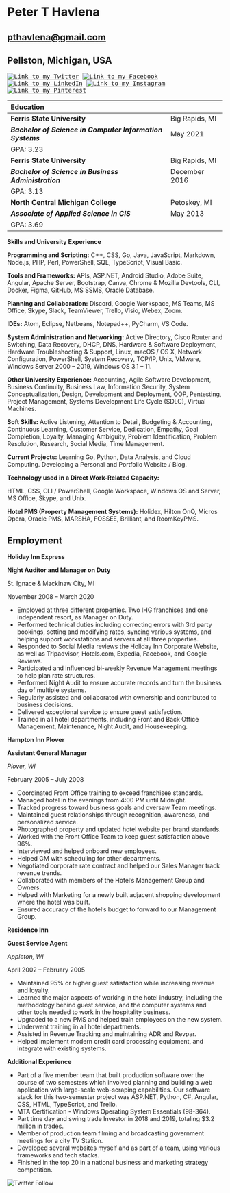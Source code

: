 # Peter T Havlena

## pthavlena@gmail.com
## Pellston, Michigan, USA

<kbd>[![Link to my Twitter][1.1]][1]
[![Link to my Facebook][2.1]][2]
[![Link to my LinkedIn][3.1]][3]
[![Link to my Instagram][4.1]][4]
[![Link to my Pinterest][5.1]][5]
  </kbd>

[1.1]: https://imgur.com/9OFMgnc.png (Twitter icon)
[2.1]: https://imgur.com/uYlHHh4.png (Facebook icon)
[3.1]: https://imgur.com/wS35PmH.png (LinkedIn icon)
[4.1]: https://imgur.com/gBfggL9.png (Instagram icon)
[5.1]: https://imgur.com/KHJZvML.png (Pinterest icon)

[1]: https://www.twitter.com/pthavlena
[2]: https://www.facebook.com/havlena
[3]: https://www.linkedin.com/pthavlena
[4]: https://www.instagram.com/peterhavlena
[5]: https://www.pinterest.com/peterhavlena


|**Education**||
| :- | :- |
|**Ferris State University**|Big Rapids, MI|
|***Bachelor of Science in Computer Information Systems***|May 2021|
|GPA: 3.23||
|**Ferris State University**|Big Rapids, MI|
|***Bachelor of Science in Business Administration***|December 2016|
|GPA: 3.13||
|**North Central Michigan College**|Petoskey, MI|
|***Associate of Applied Science in CIS***|May 2013|
|GPA: 3.69||
                     
            
**Skills and University Experience**

**Programming and Scripting:** C++, CSS, Go, Java, JavaScript, Markdown, Node.js, PHP, Perl, PowerShell, SQL, TypeScript, Visual Basic.

**Tools and Frameworks:** APIs, ASP.NET, Android Studio, Adobe Suite, Angular, Apache Server, Bootstrap, Canva, Chrome & Mozilla Devtools, CLI, Docker, Figma, GitHub, MS SSMS, Oracle Database.

**Planning and Collaboration:** Discord, Google Workspace, MS Teams, MS Office, Skype, Slack, TeamViewer, Trello, Visio, Webex, Zoom.

**IDEs:** Atom, Eclipse, Netbeans, Notepad++, PyCharm, VS Code.

**System Administration and Networking:** Active Directory, Cisco Router and Switching, Data Recovery, DHCP, DNS, Hardware & Software Deployment, Hardware Troubleshooting & Support, Linux, macOS / OS X, Network Configuration, PowerShell, System Recovery, TCP/IP, Unix, VMware, Windows Server 2000 – 2019, Windows OS 3.1 – 11.

**Other University Experience:** Accounting, Agile Software Development, Business Continuity, Business Law, Information Security, System Conceptualization, Design, Development and Deployment, OOP, Pentesting, Project Management, Systems Development Life Cycle (SDLC), Virtual Machines.

**Soft Skills:** Active Listening, Attention to Detail, Budgeting & Accounting, Continuous Learning, Customer Service, Dedication, Empathy, Goal Completion, Loyalty, Managing Ambiguity, Problem Identification, Problem Resolution, Research, Social Media, Time Management.

**Current Projects:** Learning Go, Python, Data Analysis, and Cloud Computing. Developing a Personal and Portfolio Website / Blog.

**Technology used in a Direct Work-Related Capacity:**

HTML, CSS, CLI / PowerShell, Google Workspace, Windows OS and Server, MS Office, Skype, and Unix.

**Hotel PMS (Property Management Systems):** Holidex, Hilton OnQ, Micros Opera, Oracle PMS, MARSHA, FOSSEE, Brilliant, and RoomKeyPMS.

## **Employment**

**Holiday Inn Express**

**Night Auditor and Manager on Duty**



St. Ignace & Mackinaw City, MI

November 2008 – March 2020


- Employed at three different properties. Two IHG franchises and one independent resort, as Manager on Duty.
- Performed technical duties including correcting errors with 3rd party bookings, setting and modifying rates, syncing various systems, and helping support workstations and servers at all three properties.
- Responded to Social Media reviews the Holiday Inn Corporate Website, as well as Tripadvisor, Hotels.com, Expedia, Facebook, and Google Reviews.
- Participated and influenced bi-weekly Revenue Management meetings to help plan rate structures.
- Performed Night Audit to ensure accurate records and turn the business day of multiple systems.
- Regularly assisted and collaborated with ownership and contributed to business decisions.
- Delivered exceptional service to ensure guest satisfaction.
- Trained in all hotel departments, including Front and Back Office Management, Maintenance, Night Audit, and Housekeeping.


**Hampton Inn Plover**

**Assistant General Manager**


*Plover, WI*

February 2005 – July 2008


- Coordinated Front Office training to exceed franchisee standards.
- Managed hotel in the evenings from 4:00 PM until Midnight.
- Tracked progress toward business goals and oversaw Team meetings.
- Maintained guest relationships through recognition, awareness, and personalized service.
- Photographed property and updated hotel website per brand standards.
- Worked with the Front Office Team to keep guest satisfaction above 96%.
- Interviewed and helped onboard new employees.
- Helped GM with scheduling for other departments.
- Negotiated corporate rate contract and helped our Sales Manager track revenue trends.
- Collaborated with members of the Hotel’s Management Group and Owners.
- Helped with Marketing for a newly built adjacent shopping development where the hotel was built.
- Ensured accuracy of the hotel’s budget to forward to our Management Group.


**Residence Inn**

**Guest Service Agent**


*Appleton, WI*

April 2002 – February 2005


- Maintained 95% or higher guest satisfaction while increasing revenue and loyalty.
- Learned the major aspects of working in the hotel industry, including the methodology behind guest service, and the computer systems and other tools needed to work in the hospitality business.
- Upgraded to a new PMS and helped train employees on the new system.
- Underwent training in all hotel departments.
- Assisted in Revenue Tracking and maintaining ADR and Revpar.
- Helped implement modern credit card processing equipment, and integrate with existing systems.

**Additional Experience**

- Part of a five member team that built production software over the course of two semesters which involved planning and building a web application with large-scale web-scraping capabilities. Our software stack for this two-semester project was ASP.NET, Python, C#, Angular, CSS, HTML, TypeScript, and Trello.
- MTA Certification - Windows Operating System Essentials (98-364).
- Part time day and swing trade Investor in 2018 and 2019, totaling $3.2 million in trades.
- Member of production team filming and broadcasting government meetings for a city TV Station.
- Developed several websites myself and as part of a team, using various frameworks and tech stacks.
- Finished in the top 20 in a national business and marketing strategy competition.

![Twitter Follow](https://img.shields.io/twitter/follow/pthavlena?color=1DA1F2&logo=twitter&style=for-the-badge)
